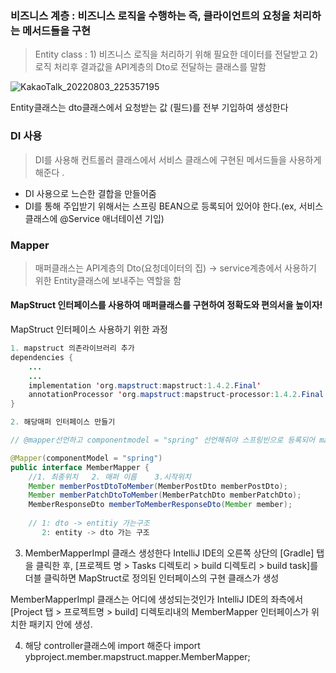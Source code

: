 ### 비즈니스 계층 : 비즈니스 로직을 수행하는 즉, 클라이언트의 요청을 처리하는 메서드들을 구현

> Entity class : 1) 비즈니스 로직을 처리하기 위해 필요한 데이터를 전달받고  2) 로직 처리후 결과값을 API계층의 Dto로 전달하는 클래스를 말함

![KakaoTalk_20220803_225357195](https://user-images.githubusercontent.com/99226598/182625757-d349d27a-4d58-4302-8e41-b13225aa3adf.jpg)


Entity클래스는 dto클래스에서 요청받는 값 (필드)를 전부 기입하여 생성한다

### DI 사용

> DI를 사용해 컨트롤러 클래스에서 서비스 클래스에 구현된 메서드들을 사용하게 해준다 .
- DI 사용으로 느슨한 결합을 만들어줌 
- DI를 통해 주입받기 위해서는 스프링 BEAN으로 등록되어 있어야 한다.(ex, 서비스 클래스에 @Service 애너테이션 기입)


### Mapper 

> 매퍼클래스는 API계층의 Dto(요청데이터의 집) -> service계층에서 사용하기 위한 Entity클래스에 보내주는 역할을 함 

#### MapStruct 인터페이스를 사용하여 매퍼클래스를 구현하여 정확도와 편의서을 높이자! 

MapStruct 인터페이스 사용하기 위한 과정

```java 
1. mapstruct 의존라이브러리 추가
dependencies {
	...
	...
	implementation 'org.mapstruct:mapstruct:1.4.2.Final'
	annotationProcessor 'org.mapstruct:mapstruct-processor:1.4.2.Final'
}

2. 해당매퍼 인터페이스 만들기

// @mapper선언하고 componentmodel = "spring" 선언해줘야 스프링빈으로 등록되어 mapstruct사용가능  

@Mapper(componentModel = "spring")
public interface MemberMapper {
    //1. 최종위치   2. 매퍼 이름    3.시작위치
    Member memberPostDtoToMember(MemberPostDto memberPostDto);
    Member memberPatchDtoToMember(MemberPatchDto memberPatchDto);
    MemberResponseDto memberToMemberResponseDto(Member member);
    
    // 1: dto -> entitiy 가는구조 
       2: entity -> dto 가는 구조 

```

3. MemberMapperImpl 클래스 생성한다 
IntelliJ IDE의 오른쪽 상단의 [Gradle] 탭을 클릭한 후, 
[프로젝트 명 > Tasks 디렉토리 > build 디렉토리 > build task]를 더블 클릭하면 MapStruct로 정의된 인터페이스의 구현 클래스가 생성

MemberMapperImpl 클래스는 어디에 생성되는것인가
IntelliJ IDE의 좌측에서 [Project 탭 > 프로젝트명 > build] 디렉토리내의 MemberMapper 인터페이스가 위치한 패키지 안에 생성.

4. 해당 controller클래스에 import 해준다 import ybproject.member.mapstruct.mapper.MemberMapper;


